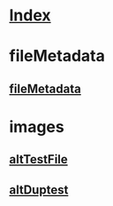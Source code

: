 # [Index](index.md)
# fileMetadata
## [fileMetadata](fileMetadata/fileMetadata.md)
# images
## [altTestFile](Images/image-alt-test.md)
## [altDuptest](Images/image-alt-dup.md)
